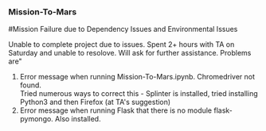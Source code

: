 ### Mission-To-Mars
#Mission Failure due to Dependency Issues and Environmental Issues

Unable to complete project due to issues.  Spent 2+ hours with TA on Saturday and unable to resolove.  Will ask for further assistance.  Problems are"

1.  Error message when running Mission-To-Mars.ipynb.  Chromedriver not found.  
      Tried numerous ways to correct this - Splinter is installed, tried installing Python3 and then Firefox (at TA's suggestion)
2.  Error message when running Flask that there is no module flask-pymongo.  Also installed.  





